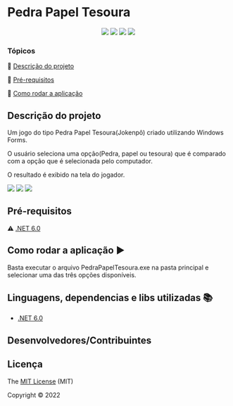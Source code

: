 
<h1>Pedra Papel Tesoura</h1> 

<p align="center">
  <img src="https://img.shields.io/static/v1?label=.NET 6.0&message=framework&color=blue&style=for-the-badge&logo=.NET"/>
  <img src="https://img.shields.io/static/v1?label=C SHARP&message=10.0&color=blue&style=for-the-badge&logo=C#"/>
  <img src="http://img.shields.io/static/v1?label=License&message=MIT&color=green&style=for-the-badge"/>
   <img src="http://img.shields.io/static/v1?label=STATUS&message=CONCLUIDO&color=GREEN&style=for-the-badge"/>
</p>


### Tópicos 

:small_blue_diamond: [Descrição do projeto](#descrição-do-projeto)

:small_blue_diamond: [Pré-requisitos](#pré-requisitos)

:small_blue_diamond: [Como rodar a aplicação](#como-rodar-a-aplicação-arrow_forward)


## Descrição do projeto 
 <p>Um jogo do tipo Pedra Papel Tesoura(Jokenpô) criado utilizando Windows Forms.</p>
  <p>O usuário seleciona uma opção(Pedra, papel ou tesoura) que é comparado com a opção que é selecionada pelo computador.</p>
  <p>O resultado é exibido na tela do jogador.</p>
<img src="https://user-images.githubusercontent.com/101216409/189563105-5df168f8-dc71-4f96-be28-099a36203b54.jpg"/>
<img src="https://user-images.githubusercontent.com/101216409/189563113-7f6d656e-2faa-4d4d-835a-4bc5b93353f6.jpg"/>
<img src="https://user-images.githubusercontent.com/101216409/189563117-f4637990-6e26-4d42-ab05-623b7e97fcf2.jpg"/>
 

## Pré-requisitos

:warning: [.NET 6.0](https://dotnet.microsoft.com/en-us/download/dotnet/6.0)


## Como rodar a aplicação :arrow_forward:

Basta executar o arquivo PedraPapelTesoura.exe na pasta principal e selecionar uma das três opções disponíveis.



## Linguagens, dependencias e libs utilizadas :books:

- [.NET 6.0](https://dotnet.microsoft.com/en-us/download/dotnet/6.0)



## Desenvolvedores/Contribuintes




## Licença 

The [MIT License]() (MIT)

Copyright :copyright: 2022
